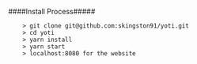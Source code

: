 ####Install Process#####
```
	> git clone git@github.com:skingston91/yoti.git
	> cd yoti
	> yarn install
	> yarn start
	> localhost:8080 for the website

```
